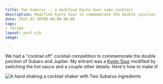 ```yaml
---
title: Two Subarus -- a modified Kyoto Sour sake cocktail
description: Modified Kyoto Sour to commemorate the double junction
date: 2021-01-30T00:00:00-06:00
tags:
- recipe
layout: post.njk
image: ''

---
```

We had a "cocktail off" cocktail competition to commemorate the double junction of Subaru and Jupiter. My entrant was a [Kyoto Sour](https://www.liquor.com/recipes/kyoto-sour/ "Kyoto Sour recipe at liquor.com") modified by switching the hot sauce and a couple other details. Here's how to make it!

![A hand shaking a cocktail shaker with Two Subarus ingredients](/img/2021/01/shake-two-subies.gif "Shake it!")